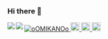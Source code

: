 ### Hi there 👋

<!--
**oOMIKANOo/oOMIKANOo** is a ✨ _special_ ✨ repository because its `README.md` (this file) appears on your GitHub profile.

Here are some ideas to get you started:

- 🔭 I’m currently working on ...
- 🌱 I’m currently learning ...
- 👯 I’m looking to collaborate on ...
- 🤔 I’m looking for help with ...
- 💬 Ask me about ...
- 📫 How to reach me: ...
- 😄 Pronouns: ...
- ⚡ Fun fact: ...
-->
<a href="https://github.com/anuraghazra/github-readme-stats">
  <img align="left" src="https://github-readme-stats.vercel.app/api?username=oOMIKANOo&count_private=true&show_icons=true" />
</a>
<a href="https://github.com/anuraghazra/github-readme-stats">
  <img align="left" src="https://github-readme-stats.vercel.app/api/top-langs/?username=oOMIKANOo" />
</a>

<p align="left"> 
  <a href="https://github.com/oOMIKANOo/oOMIKANOo/">
    <img src="https://komarev.com/ghpvc/?username=oOMIKANOo" alt="oOMIKANOo" />
  </a>
  <a href="http://twitter.com/nekonooob">
    <img height="20" src="https://img.shields.io/twitter/follow/nekonooob?label=Twitter&logo=twitter&style=flat" />
  </a>
  <a href="https://github.com/oOMIKANOo">
    <img height="20" src="https://img.shields.io/github/followers/oOMIKANOo?label=follow&logo=github&style=flat" />
  </a>
  <a href="https://www.reddit.com/user/oOMIKANOo">
    <img height="20" src="https://img.shields.io/reddit/user-karma/combined/oOMIKANOo?label=Reddit&logo=reddit&style=flat" />
  </a>
  
</p>

